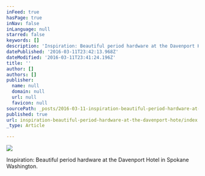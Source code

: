 ```yaml
---
inFeed: true
hasPage: true
inNav: false
inLanguage: null
starred: false
keywords: []
description: 'Inspiration: Beautiful period hardware at the Davenport Hotel in Spokane Washington.'
datePublished: '2016-03-11T23:42:13.968Z'
dateModified: '2016-03-11T23:41:24.196Z'
title: ''
author: []
authors: []
publisher:
  name: null
  domain: null
  url: null
  favicon: null
sourcePath: _posts/2016-03-11-inspiration-beautiful-period-hardware-at-the-davenport-hote.md
published: true
url: inspiration-beautiful-period-hardware-at-the-davenport-hote/index.html
_type: Article

---
```

![](https://the-grid-user-content.s3-us-west-2.amazonaws.com/1218d1ce-e4c8-495f-8701-c02f6ec71a4c.jpg)

Inspiration: Beautiful period hardware at the Davenport Hotel in Spokane Washington.